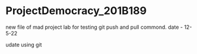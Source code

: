 # ProjectDemocracy_201B189

new file of mad project lab for testing git push and pull commond.
date - 12-5-22

udate using git 

